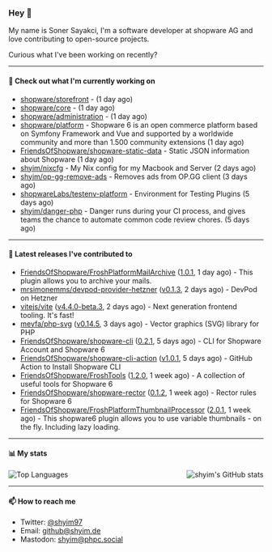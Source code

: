 ### Hey 👋

My name is Soner Sayakci, I'm a software developer at shopware AG and love contributing to open-source projects.

Curious what I've been working on recently?

---

#### 👷 Check out what I'm currently working on

- [shopware/storefront](https://github.com/shopware/storefront) -  (1 day ago)
- [shopware/core](https://github.com/shopware/core) -  (1 day ago)
- [shopware/administration](https://github.com/shopware/administration) -  (1 day ago)
- [shopware/platform](https://github.com/shopware/platform) - Shopware 6 is an open commerce platform based on Symfony Framework and Vue and supported by a worldwide community and more than 1.500 community extensions (1 day ago)
- [FriendsOfShopware/shopware-static-data](https://github.com/FriendsOfShopware/shopware-static-data) - Static JSON information about Shopware (1 day ago)
- [shyim/nixcfg](https://github.com/shyim/nixcfg) - My Nix config for my Macbook and Server (2 days ago)
- [shyim/op-gg-remove-ads](https://github.com/shyim/op-gg-remove-ads) - Removes ads from OP.GG client (3 days ago)
- [shopwareLabs/testenv-platform](https://github.com/shopwareLabs/testenv-platform) - Environment for Testing Plugins (5 days ago)
- [shyim/danger-php](https://github.com/shyim/danger-php) - Danger runs during your CI process, and gives teams the chance to automate common code review chores. (5 days ago)

---

#### 🔭 Latest releases I've contributed to

- [FriendsOfShopware/FroshPlatformMailArchive](https://github.com/FriendsOfShopware/FroshPlatformMailArchive) ([1.0.1](https://github.com/FriendsOfShopware/FroshPlatformMailArchive/releases/tag/1.0.1), 1 day ago) - This plugin allows you to archive your mails.
- [mrsimonemms/devpod-provider-hetzner](https://github.com/mrsimonemms/devpod-provider-hetzner) ([v0.1.3](https://github.com/mrsimonemms/devpod-provider-hetzner/releases/tag/v0.1.3), 2 days ago) - DevPod on Hetzner
- [vitejs/vite](https://github.com/vitejs/vite) ([v4.4.0-beta.3](https://github.com/vitejs/vite/releases/tag/v4.4.0-beta.3), 2 days ago) - Next generation frontend tooling. It&#39;s fast!
- [meyfa/php-svg](https://github.com/meyfa/php-svg) ([v0.14.5](https://github.com/meyfa/php-svg/releases/tag/v0.14.5), 3 days ago) - Vector graphics (SVG) library for PHP
- [FriendsOfShopware/shopware-cli](https://github.com/FriendsOfShopware/shopware-cli) ([0.2.1](https://github.com/FriendsOfShopware/shopware-cli/releases/tag/0.2.1), 5 days ago) - CLI for Shopware Account and Shopware 6
- [FriendsOfShopware/shopware-cli-action](https://github.com/FriendsOfShopware/shopware-cli-action) ([v1.0.1](https://github.com/FriendsOfShopware/shopware-cli-action/releases/tag/v1.0.1), 5 days ago) - GitHub Action to Install Shopware CLI
- [FriendsOfShopware/FroshTools](https://github.com/FriendsOfShopware/FroshTools) ([1.2.0](https://github.com/FriendsOfShopware/FroshTools/releases/tag/1.2.0), 1 week ago) - A collection of useful tools for Shopware 6
- [FriendsOfShopware/shopware-rector](https://github.com/FriendsOfShopware/shopware-rector) ([0.1.2](https://github.com/FriendsOfShopware/shopware-rector/releases/tag/0.1.2), 1 week ago) - Rector rules for Shopware 6
- [FriendsOfShopware/FroshPlatformThumbnailProcessor](https://github.com/FriendsOfShopware/FroshPlatformThumbnailProcessor) ([2.0.1](https://github.com/FriendsOfShopware/FroshPlatformThumbnailProcessor/releases/tag/2.0.1), 1 week ago) - This shopware6 plugin allows you to use variable thumbnails - on the fly. Including lazy loading.

---

#### 📊 My stats

<img align="right" alt="shyim's GitHub stats" src="https://github-readme-stats.vercel.app/api?username=shyim&count_private=1&show_icons=true&" />

![Top Languages](https://github-readme-stats.vercel.app/api/top-langs/?username=shyim)

---

#### 📫 How to reach me

- Twitter: [@shyim97](https://twitter.com/shyim97)
- Email: [github@shyim.de](mailto://github@shyim.de)
- Mastodon: <a rel="me" href="https://phpc.social/@shyim">shyim@phpc.social</a>

